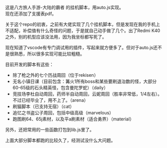 这是八方旅人手游-大陆的霸者 的挂机脚本，用auto.js实现。  
现在还添加了支援表pdf。

关于这个repo的初衷，之前有大佬实现了几个挂机脚本，但是发现在我的手机上不适配，补偿值有什么奇怪的问题，于是就自己动手做了几个。出了Redmi K40之外，别的机型应该没法用，因为我坐标都写死了。

现在知道了vscode有专门调试用的插件，写起来就方便多了。但对于auto.js还不是很熟悉，所以很多实现可能比较粗糙。

目前开发的脚本有这些：

- 除了枪之外的七个历战周回（位于rekisen）
- 无名小镇日课（目前包含：篝火1所有boss和某些要刷退治数的怪，大部分60-65级的石头精英怪，包含曼陀罗蛇）（daily）
- 竞技场李杜自动周回，药师半自动周回，云妮周回（胜率非常低，1/4左右）。不过已经毕业了，用不上了。（arena）
- 刷猫脚本（已支持无宿）（cat）
- 追忆之书盗公子周回，包括中级高级（marvelous）
- 跑图刷64、65j素材，以及平a刷素材（适合勇界）（material）

另外，还把常用的一些函数打包到lib.js里了。

上面大部分脚本都跑的比较久了，经测试没什么大问题。

